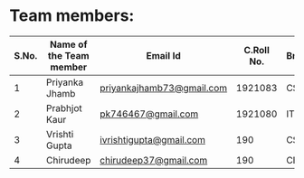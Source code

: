 
# Team members:

|**S.No.** | **Name of the Team member** | **Email Id** |**C.Roll No.** | **Branch** | **Area of Interest** | **Link of git repository** | 
|-------|------------|--------------|----------|----------|---------|-----|
| 1 | Priyanka Jhamb | priyankajhamb73@gmail.com | 1921083 |  CSE | Technology | [PriyankaJhamb](https://github.com/PriyankaJhamb) |
| 2 | Prabhjot Kaur | pk746467@gmail.com  |1921080 | IT | Web development | [Prabhjot Kaur](https://github.com/prabhkaur301) |
| 3 | Vrishti Gupta | ivrishtigupta@gmail.com |190 | CSE | Technology | [VrishtiGupta](https://github.com/VrishtiGupta) | 
| 4 | Chirudeep  | chirudeep37@gmail.com |190 | CE | Technology  | [chirudeep37](https://github.com/chirudeep37) |
